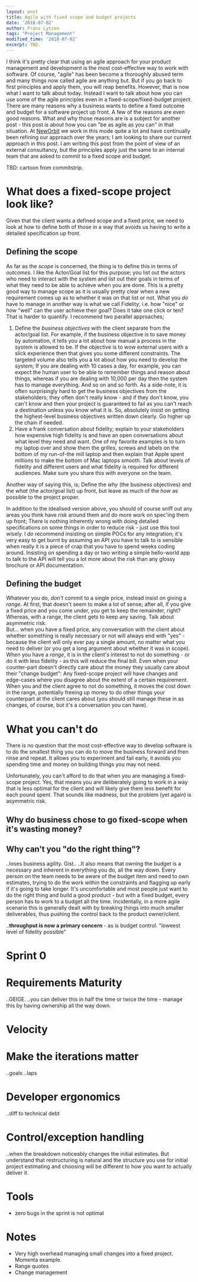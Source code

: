 ```yaml
---
layout: post
title: Agile with fixed scope and budget projects
date: '2018-07-02'
author: Frans Lytzen
tags: "Project Management"
modified_time: '2018-07-02'
excerpt: TBD.
---
```


I think it's pretty clear that using an agile approach for your product management and development is the most cost-effective way to work with software. Of course, "agile" has been become a thoroughly abused term and many things now called agile are anything but. But if you go back to first principles and apply them, you will reap benefits. However, that is now what I want to talk about today. Instead I want to talk about how you can use some of the agile principles even in a fixed-scope/fixed-budget project. There are many reasons why a business wants to define a fixed outcome and budget for a software project up front. A few of the reasons are even good reasons. What and why those reasons are is a subject for another post - this post is about how you can "be as agile as you can" in that situation. At [NewOrbit](https://neworbit.co.uk) we work in this mode quite a lot and have continually been refining our approach over the years; I am looking to share our current approach in this post. I am writing this post from the point of view of an external consultancy, but the principles apply just the same to an internal team that are asked to commit to a fixed scope and budget.

TBD: cartoon from commitstrip.

# What does a fixed-scope project look like?
Given that the client wants a defined scope and a fixed price, we need to look at how to define both of those in a way that avoids us having to write a detailed specification up front. 

## Defining the scope
As far as the *scope* is concerned, the thing is to define this in terms of *outcomes*. I like the Actor/Goal list for this purpose; you list out the actors who need to interact with the system and list out their goals in terms of what they need to be able to achieve when you are done. This is a pretty good way to manage scope as it is usually pretty clear when a new requirement comes up as to whether it was on that list or not. What you *do* have to manage in another way is what we call Fidelity; i.e. how "nice" or how "well" can the user achieve their goal? Does it take one click or ten? That is harder to quantify. I recommend two parallel approaches;
1. Define the *business objectives* with the client separate from the actor/goal list. For example, if the business objective is to save money by automation, it tells you a lot about how manual a process in the system is allowed to be. If the objective is to wow external users with a slick experience then that gives you some different constraints. The targeted volume also tells you a lot about how you need to develop the system; If you are dealing with 10 cases a day, for example, you can expect the human user to be able to remember things and reason about things, whereas if you are dealing with 10,000 per day then the system has to manage everything. And so on and so forth. As a side-note, it is often surprisingly hard to get the business objectives from the stakeholders; they often don't really know - and if they don't know, you can't know and then your project is guaranteed to fail as you can't reach a destination unless you know what it is. So, absolutely insist on getting the highest-level business objectives written down clearly. Go higher up the chain if needed.
2. Have a frank conversation about fidelity; explain to your stakeholders how expensive high fidelity is and have an open conversations about what level they need and want. One of my favorite examples is to turn my laptop over and show them the grilles, screws and labels on the bottom of my run-of-the mill laptop and then explain that Apple spent millions to make the bottom of Mac laptops smooth. Talk about levels of fidelity and different users and what fidelity is required for different audiences. Make sure you share this with everyone on the team.

Another way of saying this, is; Define the *why* (the business objectives) and the *what* (the actor/goal list) up front, but leave as much of the *how* as possible to the project proper.

In addition to the idealised version above, you should of course sniff out any areas you think have *risk* around them and do more work on spec'ing them up front; There is nothing inherently wrong with doing detailed specifications on some things in order to reduce risk - just use this tool wisely. I *do* recommend insisting on simple POCs for any integration; it's very easy to get burnt by assuming an API you have to talk to is sensible when really it is a piece of crap that you have to spend weeks coding around. Insisting on spending a day or two writing a simple hello-world app to talk to the API will tell you a lot more about the risk than any glossy brochure or API documentation. 

## Defining the budget
Whatever you do, *don't* commit to a single price, instead insist on giving a *range*. At first, that doesn't seem to make a lot of sense; after all, if you give a fixed price and you come under, you get to keep the remainder, right? Whereas, with a range, the client gets to keep any saving. Talk about asymmetric risk.  
But... when you have a fixed price, any conversation with the client about whether something is really necessary or not will always end with "yes" - because the client will only ever pay a single amount, no matter what you need to deliver (or you get a long argument about whether it was in scope).  
When you have a *range*, it is in the client's interest to not do something - or do it with less fidelity - as this will reduce the final bill. Even when your counter-part doesn't directly care about the money they usually care about their "change budget": Any fixed-scope project will have changes and edge-cases where you disagree about the extent of a certain requirement. When you and the client agree to not do something, it moves the cost down in the range, potentially freeing up money to do other things your counterpart at the client cares about (you should still manage these in as changes, of course, but it's a conversation you can have).



# What you can't do
There is no question that the most cost-effective way to develop software is to do the smallest thing you can do to move the business forward and then rinse and repeat. It allows you to experiment and fail early, it avoids you spending time and money on building things you may not need.  

Unfortunately, you can't afford to do that when you are managing a fixed-scope project. Yes, that means you are deliberately going to work in a way that is less optimal for the client and will likely give them less benefit for each pound spent. That sounds like madness, but the problem (yet again) is asymmetric risk.

## Why do business chose to go fixed-scope when it's wasting money?

## Why can't you "do the right thing"?



..loses business agility. Gist..
..It also means that owning the budget is a necessary and inherent in everything you do, all the way down. Every person on the team needs to be aware of the budget item and need to own estimates, trying to do the work within the constraints and flagging up early if it's going to take longer. It's uncomfortable and most people just want to do the right thing and build a good product - but with a fixed budget, every person has to work to a budget all the time. Incidentally, in a more agile scenario this is generally dealt with by breaking things into much smaller deliverables, thus pushing the control back to the product owner/client.


..**throughput is now a primary concern** - as is budget control. "loweest level of fidelity possible"

# Sprint 0

# Requirements Maturity
..GEIGE. 
..you can deliver this in half the time or twice the time - manage this by having ownership all the way down.

# Velocity

# Make the iterations matter
..goals
..laps

# Developer ergonomics

..diff to technical debt

# Control/exception handling
..when the breakdown noticeably changes the initial estimates. But understand that restructuring is natural and the structure you use for initial project estimating and choosing will be different to how you want to actually deliver it.

# Tools
- zero bugs in the sprint is not optimal

# Notes
- Very high overhead managing small changes into a fixed project. Momenta example.
- Range quotes
- Change management